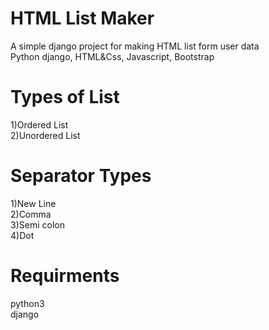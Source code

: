 # HTML List Maker
A simple django project for making HTML list form user data<br> 
Python django, HTML&Css, Javascript, Bootstrap

<h1>Types of List</h1>
1)Ordered List<br>
2)Unordered List<br>
<h1>Separator Types</h1>
1)New Line <br>
2)Comma<br>
3)Semi colon<br>
4)Dot

<h1>Requirments</h1>
python3<br>
django<br>
